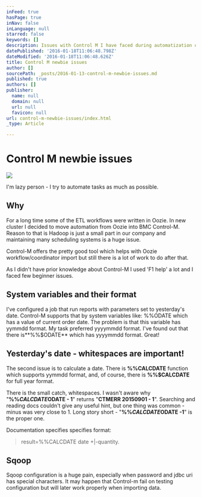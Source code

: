 ```yaml
---
inFeed: true
hasPage: true
inNav: false
inLanguage: null
starred: false
keywords: []
description: Issues with Control M I have faced during automatization of Hadoop cluster
datePublished: '2016-01-18T11:06:48.798Z'
dateModified: '2016-01-18T11:06:48.626Z'
title: Control M newbie issues
author: []
sourcePath: _posts/2016-01-13-control-m-newbie-issues.md
published: true
authors: []
publisher:
  name: null
  domain: null
  url: null
  favicon: null
url: control-m-newbie-issues/index.html
_type: Article

---
```

# Control M newbie issues
![](https://the-grid-user-content.s3-us-west-2.amazonaws.com/ffac3a4e-1383-4ea5-801b-85b0af655de7.png)

I'm lazy person - I try to automate tasks as much as possible.

## Why

For a long time some of the ETL workflows were written in Oozie. In new cluster I decided to move automation from Oozie into BMC Control-M. Reason to that is Hadoop is just a small part in our company and maintaining many scheduling systems is a huge issue. 

Control-M offers the pretty good tool which helps with Oozie workflow/coordinator import but still there is a lot of work to do after that. 

As I didn't have prior knowledge about Control-M I used 'F1 help' a lot and I faced few beginner issues.

#### 

## System variables and their format 

I've configured a job that run reports with parameters set to yesterday's date. Control-M supports that by system variables like: %%ODATE which has a value of current order date. The problem is that this variable has yymmdd format. My task preferred yyyymmdd format. I've found out that there is**%%$ODATE** which has yyyymmdd format. Great!

## Yesterday's date - whitespaces are important!

The second issue is to calculate a date. There is **%%CALCDATE** function which supports yymmdd format, and, of course, there is **%%$CALCDATE** for full year format.

There is the small catch, whitespaces. I wasn't aware why "**%%$CALCDATE %%$ODATE - 1**" returns "**CTMERR 20150901 - 1**". Searching and reading docs couldn't give any useful hint, but one thing was common - minus was very close to 1\. Long story short - "**%%$CALCDATE %%$ODATE -1**" is the proper one. 

Documentation specifies specifies format: 
> 
> result=%%CALCDATE date +|-quantity.

#### 

## Sqoop

Sqoop configuration is a huge pain, especially when password and jdbc uri has special characters. It may happen that Control-m fail on testing configuration but will later work properly when importing data.